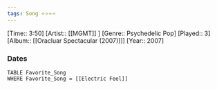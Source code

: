 ```yaml
---
tags: Song ⭐⭐⭐⭐ 
---
```

[Time:: 3:50]
[Artist:: [[MGMT]] ]
[Genre:: Psychedelic Pop]
[Played:: 3]
[Album:: [[Oracluar Spectacular (2007)]]]
[Year:: 2007]
### Dates
````dataview
TABLE Favorite_Song
WHERE Favorite_Song = [[Electric Feel]]
````
